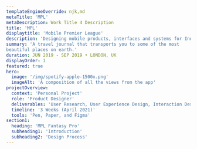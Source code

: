```yaml
---
templateEngineOverride: njk,md
metaTitle: 'MPL'
metaDescription: Work Title 4 Description
title: 'MPL'
displaytitle: 'Mobile Premier League'
description: 'Designing mobile products, interfaces and systems for India’s biggest gaming platform.'
summary: 'A travel journal that transports you to some of the most
beautiful places on earth.'
duration: JUN 2019 - SEP 2019 • LONDON, UK
displayOrder: 1
featured: true
hero:
  image: '/img/spotify-apple-1500x.png'
  imageAlt: 'A composition of all the views from the app'
projectOverview:
  context: 'Personal Project'
  role: 'Product Designer'
  deliverables: 'User Research, User Experience Design, Interaction Design, Visual Design and Prototyping'
  timeline: '3 Weeks (April 2021)'
  tools: 'Pen, Paper, and Figma'
section1:
  heading: 'MPL Fantasy Pro'
  subheading1: 'Introduction'
  subheading2: 'Design Process'
---
```

